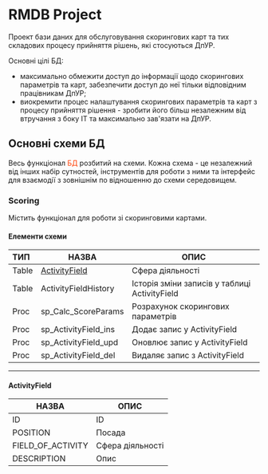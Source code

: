 # RMDB Project
Проект бази даних для обслуговування скорингових карт та тих складових процесу прийняття рішень, які стосуються ДпУР.

Основні цілі БД:
  * максимально обмежити доступ до інформації щодо скорингових параметрів та карт, забезпечити доступ до неї тільки відповідним працівникам ДпУР;
  * виокремити процес налаштування скорингових параметрів та карт з процесу прийняття рішення - зробити його більш незалежним від втручання з боку IT та максимально зав'язати на ДпУР.

## Основні схеми БД
Весь функціонал <span style="color:#ff3f05">БД</span> розбитий на схеми. Кожна схема - це незалежний від інших набір сутностей, інструментів для роботи з ними та інтерфейс для взаємодії з зовнішнім по відношенню до схеми середовищем.

### Scoring
Містить функціонал для роботи зі скоринговими картами.

#### Елементи схеми
| ТИП | НАЗВА | ОПИС |
|:-----------|-----------------------------------|-----------|
| Table | <a href="#ActivityField">ActivityField</a> | Сфера діяльності |
| Table | ActivityFieldHistory | Історія зміни записів у таблиці ActivityField |
| Proc | sp_Calc_ScoreParams | Розрахунок скорингових параметрів |
| Proc | sp_ActivityField_ins | Додає запис у ActivityField |
| Proc | sp_ActivityField_upd | Оновлює запис у ActivityField |
| Proc | sp_ActivityField_del | Видаляє запис з ActivityField |

---

#### <span id = "ActivityField"/>ActivityField
| НАЗВА | ОПИС |
|-----------------------------------|-----------|
| ID | ID |
| POSITION | Посада |
| FIELD_OF_ACTIVITY | Сфера діяльності |
| DESCRIPTION | Опис |
